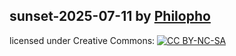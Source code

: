 ## sunset-2025-07-11 by [Philopho](mailto:phoebus@pheelgood.net)
  
licensed under Creative Commons: [![CC BY-NC-SA](https://licensebuttons.net/l/by-nc-sa/4.0/88x31.png)](https://creativecommons.org/licenses/by-nc-sa/4.0/)


